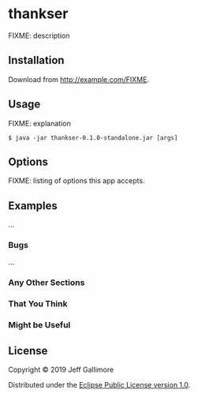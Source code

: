# thankser

FIXME: description

## Installation

Download from http://example.com/FIXME.

## Usage

FIXME: explanation

    $ java -jar thankser-0.1.0-standalone.jar [args]

## Options

FIXME: listing of options this app accepts.

## Examples

...

### Bugs

...

### Any Other Sections
### That You Think
### Might be Useful

## License

Copyright © 2019 Jeff Gallimore

Distributed under the [Eclipse Public License version 1.0](https://www.eclipse.org/legal/epl-v10.html).
